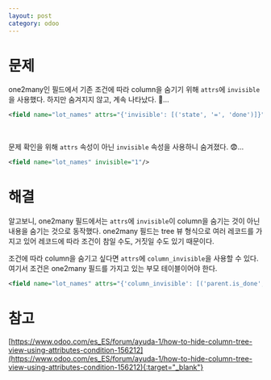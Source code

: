 ```yaml
---
layout: post
category: odoo
---
```


# 문제

one2many인 필드에서 기존 조건에 따라 column을 숨기기 위해 `attrs`에 `invisible`을 사용했다.
하지만 숨겨지지 않고, 계속 나타났다. 🤔...

```xml
<field name="lot_names" attrs="{'invisible': [('state', '=', 'done')]}"/>
```

<br>

문제 확인을 위해 `attrs` 속성이 아닌 `invisible` 속성을 사용하니 숨겨졌다. 😨...

```xml
<field name="lot_names" invisible="1"/>
```

# 해결

알고보니, one2many 필드에서는 `attrs`에 `invisible`이 column을 숨기는 것이 아닌 내용을 숨기는 것으로 동작했다. 
one2many 필드는 tree 뷰 형식으로 여러 레코드를 가지고 있어 레코드에 따라 조건이 참일 수도, 거짓일 수도 있기 때문이다.

조건에 따라 column을 숨기고 싶다면 `attrs`에 `column_invisible`을 사용할 수 있다. 
여기서 조건은 one2many 필드를 가지고 있는 부모 테이블이어야 한다.

```xml
<field name="lot_names" attrs="{'column_invisible': [('parent.is_done', '=', True)]}"/>
```


# 참고

[https://www.odoo.com/es_ES/forum/ayuda-1/how-to-hide-column-tree-view-using-attributes-condition-156212](https://www.odoo.com/es_ES/forum/ayuda-1/how-to-hide-column-tree-view-using-attributes-condition-156212){:target="_blank"}
